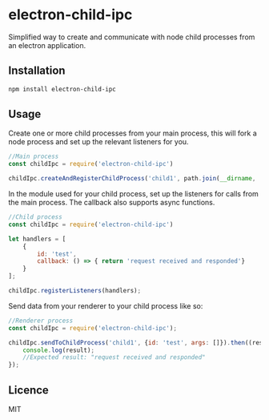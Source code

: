 # electron-child-ipc
Simplified way to create and communicate with node child processes from an electron application.

## Installation
```sh
npm install electron-child-ipc
```

## Usage

Create one or more child processes from your main process, this will fork a node process and set up the relevant listeners for you.
```js
//Main process
const childIpc = require('electron-child-ipc')

childIpc.createAndRegisterChildProcess('child1', path.join(__dirname, 'child.js'));
```

In the module used for your child process, set up the listeners for calls from the main process. The callback also supports async functions.
```js
//Child process
const childIpc = require('electron-child-ipc')

let handlers = [
    {
        id: 'test', 
        callback: () => { return 'request received and responded'}
    }
];

childIpc.registerListeners(handlers);
```

Send data from your renderer to your child process like so:
```js
//Renderer process
const childIpc = require('electron-child-ipc');

childIpc.sendToChildProcess('child1', {id: 'test', args: []}).then((result) => {
    console.log(result);
    //Expected result: "request received and responded"
});
```
## Licence
MIT